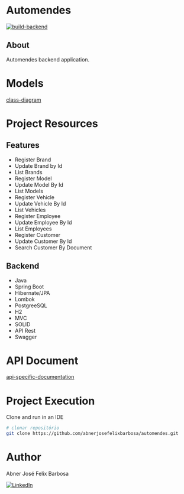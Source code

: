 # Automendes

[![build-backend](https://github.com/abnerjosefelixbarbosa/automendes/actions/workflows/build-backend.yml/badge.svg?branch=development)](https://github.com/abnerjosefelixbarbosa/automendes/actions/workflows/build-backend.yml)

## About

Automendes backend application.

# Models

[class-diagram](https://github.com/abnerjosefelixbarbosa/automendes/wiki/Class-diagram)

# Project Resources

## Features

- Register Brand
- Update Brand by Id
- List Brands
- Register Model
- Update Model By Id
- List Models
- Register Vehicle
- Update Vehicle By Id
- List Vehicles
- Register Employee
- Update Employee By Id
- List Employees
- Register Customer
- Update Customer By Id
- Search Customer By Document

## Backend

- Java
- Spring Boot
- Hibernate/JPA
- Lombok
- PostgreeSQL
- H2
- MVC
- SOLID
- API Rest
- Swagger

# API Document

[api-specific-documentation](https://github.com/abnerjosefelixbarbosa/automendes/wiki/API-specific-documentation)

# Project Execution

Clone and run in an IDE

```bash
# clonar repositório
git clone https://github.com/abnerjosefelixbarbosa/automendes.git
```

# Author

Abner José Felix Barbosa

[![LinkedIn](https://img.shields.io/badge/LinkedIn-0077B5?style=for-the-badge&logo=linkedin&logoColor=white)](https://www.linkedin.com/in/abner-jose-feliz-barbosa/)
